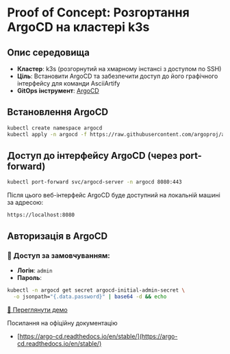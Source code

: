 # Proof of Concept: Розгортання ArgoCD на кластері k3s

##  Опис середовища

* **Кластер**: k3s (розгорнутий на хмарному інстансі з доступом по SSH)
* **Ціль**: Встановити ArgoCD та забезпечити доступ до його графічного інтерфейсу для команди AsciiArtify
* **GitOps інструмент**: [ArgoCD](https://argo-cd.readthedocs.io/en/stable/)
## Встановлення ArgoCD

```bash
kubectl create namespace argocd
kubectl apply -n argocd -f https://raw.githubusercontent.com/argoproj/argo-cd/stable/manifests/install.yaml
```

## Доступ до інтерфейсу ArgoCD (через port-forward)

```bash
kubectl port-forward svc/argocd-server -n argocd 8080:443
```

Після цього веб-інтерфейс ArgoCD буде доступний на локальній машині за адресою:

```
https://localhost:8080
```

##  Авторизація в ArgoCD

### 🔐 Доступ за замовчуванням:

* **Логін**: `admin`
* **Пароль**:

```bash
kubectl -n argocd get secret argocd-initial-admin-secret \
  -o jsonpath="{.data.password}" | base64 -d && echo
```

[🎥 Переглянути демо](https://asciinema.org/a/FByE19QVfGcOaSVOgPKyw7RcN)

Посилання на офіційну документацію

* [https://argo-cd.readthedocs.io/en/stable/](https://argo-cd.readthedocs.io/en/stable/)

